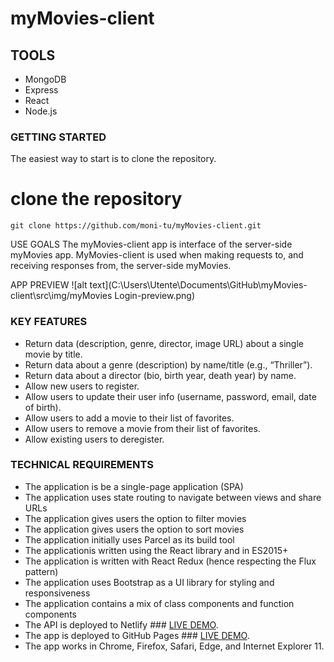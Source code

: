 # myMovies-client

## TOOLS

- MongoDB
- Express
- React
- Node.js

### GETTING STARTED

The easiest way to start is to clone the repository.

# clone the repository

```
git clone https://github.com/moni-tu/myMovies-client.git
```

USE GOALS
The myMovies-client app is interface of the server-side myMovies app. MyMovies-client is used when making requests to, and receiving responses from, the server-side myMovies.

APP PREVIEW
![alt text](C:\Users\Utente\Documents\GitHub\myMovies-client\src\img/myMovies Login-preview.png)

### KEY FEATURES

- Return data (description, genre, director, image URL) about a single movie by title.
- Return data about a genre (description) by name/title (e.g., “Thriller”).
- Return data about a director (bio, birth year, death year) by name.
- Allow new users to register.
- Allow users to update their user info (username, password, email, date of birth).
- Allow users to add a movie to their list of favorites.
- Allow users to remove a movie from their list of favorites.
- Allow existing users to deregister.

### TECHNICAL REQUIREMENTS

- The application is be a single-page application (SPA)
- The application uses state routing to navigate between views and share URLs
- The application gives users the option to filter movies
- The application gives users the option to sort movies
- The application initially uses Parcel as its build tool
- The applicationis written using the React library and in ES2015+
- The application is written with React Redux (hence respecting the Flux pattern)
- The application uses Bootstrap as a UI library for styling and responsiveness
- The application contains a mix of class components and function components
- The API is deployed to Netlify ### <a href="https://624b0be321937b090192e2e0--my-awesome-movies.netlify.app/">LIVE DEMO</a>.
- The app is deployed to GitHub Pages ### <a href="https://github.com/moni-tu/myMovies-client">LIVE DEMO</a>.
- The app works in Chrome, Firefox, Safari, Edge, and Internet Explorer 11.
